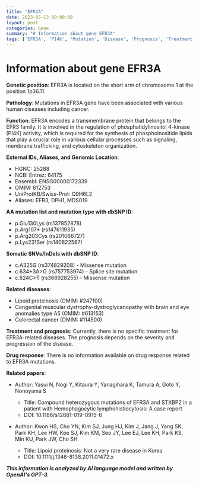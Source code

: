```yaml
---
title: "EFR3A"
date: 2023-05-13 00:00:00
layout: post
categories: Gene
summary: "# Information about gene EFR3A"
tags: ['EFR3A', 'PI4K', 'Mutation', 'Disease', 'Prognosis', 'Treatment', 'DrugResponse', 'GeneticInformation']
---
```


# Information about gene EFR3A

**Genetic position**: EFR3A is located on the short arm of chromosome 1 at the position 1p36.11.

**Pathology**: Mutations in EFR3A gene have been associated with various human diseases including cancer.

**Function**: EFR3A encodes a transmembrane protein that belongs to the EFR3 family. It is involved in the regulation of phosphatidylinositol 4-kinase (PI4K) activity, which is required for the synthesis of phosphoinositide lipids that play a crucial role in various cellular processes such as signaling, membrane trafficking, and cytoskeleton organization.

**External IDs, Aliases, and Genomic Location**: 

- HGNC: 25288
- NCBI Entrez: 64175
- Ensembl: ENSG00000172339
- OMIM: 612753
- UniProtKB/Swiss-Prot: Q9H6L2
- Aliases: EFR3, DPH1, MDS019

**AA mutation list and mutation type with dbSNP ID**: 

- p.Glu130Lys (rs137852878)
- p.Arg107* (rs147611935)
- p.Arg203Cys (rs201066727)
- p.Lys231Ser (rs140822587)

**Somatic SNVs/InDels with dbSNP ID**: 

- c.A325G (rs374829208) - Missense mutation
- c.634+3A>G (rs757753974) - Splice site mutation
- c.824C>T (rs368928255) - Missense mutation

**Related diseases**: 

- Lipoid proteinosis (OMIM: #247100)
- Congenital muscular dystrophy-dystroglycanopathy with brain and eye anomalies type A5 (OMIM: #613153)
- Colorectal cancer (OMIM: #114500)

**Treatment and prognosis**: Currently, there is no specific treatment for EFR3A-related diseases. The prognosis depends on the severity and progression of the disease.

**Drug response**: There is no information available on drug response related to EFR3A mutations.

**Related papers**: 

- Author: Yasui N, Nogi Y, Kitaura Y, Yanagihara K, Tamura A, Goto Y, Nonoyama S
  - Title: Compound heterozygous mutations of EFR3A and STXBP2 in a patient with Hemophagocytic lymphohistiocytosis: A case report
  - DOI: 10.1186/s12881-019-0915-6

- Author: Kwon HS, Cho YN, Kim SJ, Jung HJ, Kim J, Jang J, Yang SK, Park KH, Lee HW, Kee SJ, Kim KM, Seo JY, Lee EJ, Lee KH, Park KS, Min KU, Park JW, Cho SH
  - Title: Lipoid proteinosis: Not a very rare disease in Korea
  - DOI: 10.1111/j.1346-8138.2011.01472.x

**_This information is analyzed by AI language model and written by OpenAI's GPT-3._**